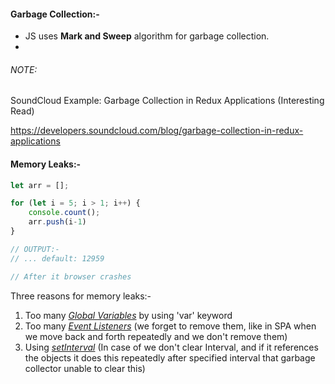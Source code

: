 #### Garbage Collection:-

- JS uses **Mark and Sweep** algorithm for garbage collection.
- 



###### NOTE:  

SoundCloud Example: Garbage Collection in Redux Applications (Interesting Read)

https://developers.soundcloud.com/blog/garbage-collection-in-redux-applications



#### Memory Leaks:-

```javascript
let arr = [];

for (let i = 5; i > 1; i++) {
    console.count();
    arr.push(i-1)
}

// OUTPUT:-
// ... default: 12959

// After it browser crashes
```

Three reasons for memory leaks:-

1. Too many <u>*Global Variables*</u> by using 'var' keyword
2. Too many <u>*Event Listeners*</u> (we forget to remove them, like in SPA when we move back and forth repeatedly and we don't remove them)
3. Using *<u>setInterval</u>* (In case of we don't clear Interval, and if it references the objects it does this repeatedly after specified interval that garbage collector unable to clear this)

